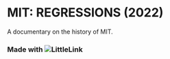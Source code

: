 # MIT: REGRESSIONS (2022)

A documentary on the history of MIT.

### Made with ![LittleLink](https://cdn.cottle.cloud/littlelink/social-circle.png)
